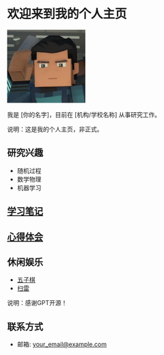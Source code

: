 # 欢迎来到我的个人主页

![我的头像](1.jpg)

我是 [你的名字]，目前在 [机构/学校名称] 从事研究工作。

说明：这是我的个人主页，非正式。

## 研究兴趣
- 随机过程
- 数学物理
- 机器学习

## [学习笔记](study_notes.md)  


## [心得体会](reflections.md) 

## 休闲娱乐
- [五子棋](gomoku.html)
- [扫雷](bomb.html)

说明：感谢GPT开源！

## 联系方式
- 邮箱: your_email@example.com

